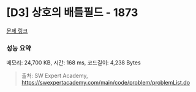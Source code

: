 # [D3] 상호의 배틀필드 - 1873 

[문제 링크](https://swexpertacademy.com/main/code/problem/problemDetail.do?contestProbId=AV5LyE7KD2ADFAXc) 

### 성능 요약

메모리: 24,700 KB, 시간: 168 ms, 코드길이: 4,238 Bytes



> 출처: SW Expert Academy, https://swexpertacademy.com/main/code/problem/problemList.do